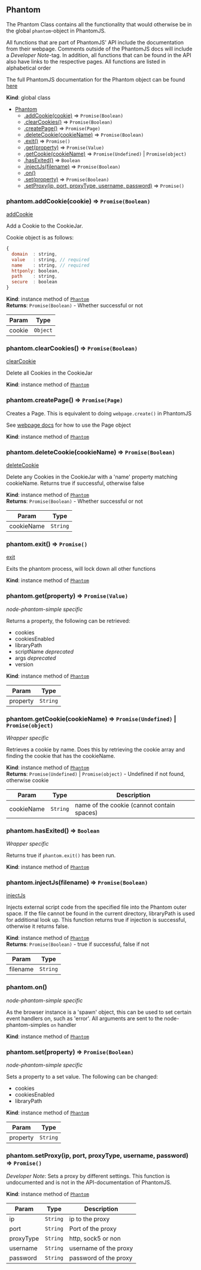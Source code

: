 <a name="Phantom"></a>

## Phantom
The Phantom Class contains all the functionality that would otherwise
be in the global `phantom`-object in PhantomJS.

All functions that are part of PhantomJS' API include the documentation
from their webpage. Comments outside of the PhantomJS docs will include a
*Developer Note*-tag. In addition, all functions that can be found in the
API also have links to the respective pages. All functions are listed in alphabetical order

The full PhantomJS documentation for the Phantom object can be found [here](http://phantomjs.org/api/phantom/)

**Kind**: global class  

* [Phantom](#Phantom)
    * [.addCookie(cookie)](#Phantom+addCookie) ⇒ <code>Promise(Boolean)</code>
    * [.clearCookies()](#Phantom+clearCookies) ⇒ <code>Promise(Boolean)</code>
    * [.createPage()](#Phantom+createPage) ⇒ <code>Promise(Page)</code>
    * [.deleteCookie(cookieName)](#Phantom+deleteCookie) ⇒ <code>Promise(Boolean)</code>
    * [.exit()](#Phantom+exit) ⇒ <code>Promise()</code>
    * [.get(property)](#Phantom+get) ⇒ <code>Promise(Value)</code>
    * [.getCookie(cookieName)](#Phantom+getCookie) ⇒ <code>Promise(Undefined)</code> &#124; <code>Promise(object)</code>
    * [.hasExited()](#Phantom+hasExited) ⇒ <code>Boolean</code>
    * [.injectJs(filename)](#Phantom+injectJs) ⇒ <code>Promise(Boolean)</code>
    * [.on()](#Phantom+on)
    * [.set(property)](#Phantom+set) ⇒ <code>Promise(Boolean)</code>
    * [.setProxy(ip, port, proxyType, username, password)](#Phantom+setProxy) ⇒ <code>Promise()</code>

<a name="Phantom+addCookie"></a>

### phantom.addCookie(cookie) ⇒ <code>Promise(Boolean)</code>
[addCookie](http://phantomjs.org/api/phantom/method/add-cookie.html)

Add a Cookie to the CookieJar.

Cookie object is as follows:
```js
{
  domain  : string,
  value   : string, // required
  name    : string, // required
  httponly: boolean,
  path    : string,
  secure  : boolean
}
```

**Kind**: instance method of <code>[Phantom](#Phantom)</code>  
**Returns**: <code>Promise(Boolean)</code> - Whether successful or not  

| Param | Type |
| --- | --- |
| cookie | <code>Object</code> | 

<a name="Phantom+clearCookies"></a>

### phantom.clearCookies() ⇒ <code>Promise(Boolean)</code>
[clearCookie](http://phantomjs.org/api/phantom/method/clear-cookies.html)

Delete all Cookies in the CookieJar

**Kind**: instance method of <code>[Phantom](#Phantom)</code>  
<a name="Phantom+createPage"></a>

### phantom.createPage() ⇒ <code>Promise(Page)</code>
Creates a Page. This is equivalent to doing `webpage.create()` in PhantomJS

See [webpage docs](./webpage.md) for how to use the Page object

**Kind**: instance method of <code>[Phantom](#Phantom)</code>  
<a name="Phantom+deleteCookie"></a>

### phantom.deleteCookie(cookieName) ⇒ <code>Promise(Boolean)</code>
[deleteCookie](http://phantomjs.org/api/phantom/method/delete-cookie.html)

Delete any Cookies in the CookieJar with a 'name' property
matching cookieName.
Returns true if successful, otherwise false

**Kind**: instance method of <code>[Phantom](#Phantom)</code>  
**Returns**: <code>Promise(Boolean)</code> - Whether successful or not  

| Param | Type |
| --- | --- |
| cookieName | <code>String</code> | 

<a name="Phantom+exit"></a>

### phantom.exit() ⇒ <code>Promise()</code>
[exit](http://phantomjs.org/api/phantom/method/exit.html)

Exits the phantom process, will lock down all other functions

**Kind**: instance method of <code>[Phantom](#Phantom)</code>  
<a name="Phantom+get"></a>

### phantom.get(property) ⇒ <code>Promise(Value)</code>
*node-phantom-simple specific*

Returns a property, the following can be retrieved:
- cookies
- cookiesEnabled
- libraryPath
- scriptName *deprecated*
- args *deprecated*
- version

**Kind**: instance method of <code>[Phantom](#Phantom)</code>  

| Param | Type |
| --- | --- |
| property | <code>String</code> | 

<a name="Phantom+getCookie"></a>

### phantom.getCookie(cookieName) ⇒ <code>Promise(Undefined)</code> &#124; <code>Promise(object)</code>
*Wrapper specific*

Retrieves a cookie by name. Does this by retrieving the cookie array
and finding the cookie that has the cookieName.

**Kind**: instance method of <code>[Phantom](#Phantom)</code>  
**Returns**: <code>Promise(Undefined)</code> &#124; <code>Promise(object)</code> - Undefined if not found, otherwise cookie  

| Param | Type | Description |
| --- | --- | --- |
| cookieName | <code>String</code> | name of the cookie (cannot contain spaces) |

<a name="Phantom+hasExited"></a>

### phantom.hasExited() ⇒ <code>Boolean</code>
*Wrapper specific*

Returns true if `phantom.exit()` has been run.

**Kind**: instance method of <code>[Phantom](#Phantom)</code>  
<a name="Phantom+injectJs"></a>

### phantom.injectJs(filename) ⇒ <code>Promise(Boolean)</code>
[injectJs](http://phantomjs.org/api/phantom/method/inject-js.html)

Injects external script code from the specified file into
the Phantom outer space. If the file cannot be found in
the current directory, libraryPath is used for additional look up.
This function returns true if injection is successful,
otherwise it returns false.

**Kind**: instance method of <code>[Phantom](#Phantom)</code>  
**Returns**: <code>Promise(Boolean)</code> - true if successful, false if not  

| Param | Type |
| --- | --- |
| filename | <code>String</code> | 

<a name="Phantom+on"></a>

### phantom.on()
*node-phantom-simple specific*

As the browser instance is a 'spawn' object, this
can be used to set certain event handlers on, such as
'error'. All arguments are sent to the node-phantom-simples `on` handler

**Kind**: instance method of <code>[Phantom](#Phantom)</code>  
<a name="Phantom+set"></a>

### phantom.set(property) ⇒ <code>Promise(Boolean)</code>
*node-phantom-simple specific*

Sets a property to a set value. The following can be changed:
- cookies
- cookiesEnabled
- libraryPath

**Kind**: instance method of <code>[Phantom](#Phantom)</code>  

| Param | Type |
| --- | --- |
| property | <code>String</code> | 

<a name="Phantom+setProxy"></a>

### phantom.setProxy(ip, port, proxyType, username, password) ⇒ <code>Promise()</code>
*Developer Note*: Sets a proxy by different settings.
This function is undocumented and is not in the API-documentation of PhantomJS.

**Kind**: instance method of <code>[Phantom](#Phantom)</code>  

| Param | Type | Description |
| --- | --- | --- |
| ip | <code>String</code> | ip to the proxy |
| port | <code>String</code> | Port of the proxy |
| proxyType | <code>String</code> | http, sock5 or non |
| username | <code>String</code> | username of the proxy |
| password | <code>String</code> | password of the proxy |

